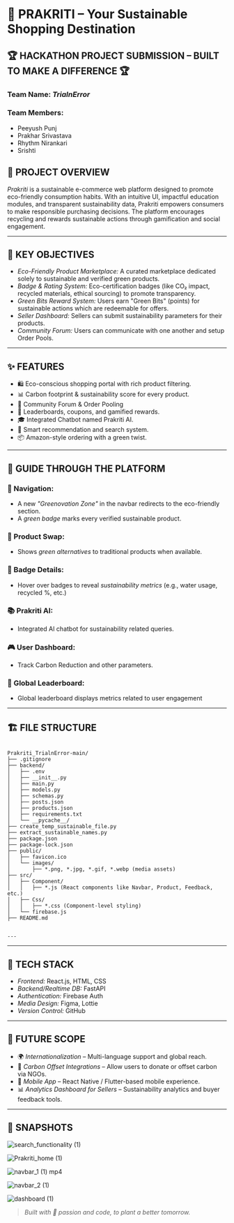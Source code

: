 # 🌿 PRAKRITI – Your Sustainable Shopping Destination

## 🏆 HACKATHON PROJECT SUBMISSION – BUILT TO MAKE A DIFFERENCE 🏆  
### Team Name: *TrialnError*
### Team Members:
- Peeyush Punj
- Prakhar Srivastava
- Rhythm Nirankari
- Srishti


## 🚀 PROJECT OVERVIEW

*Prakriti* is a sustainable e-commerce web platform designed to promote eco-friendly consumption habits. With an intuitive UI, impactful education modules, and transparent sustainability data, Prakriti empowers consumers to make responsible purchasing decisions. The platform encourages recycling and rewards sustainable actions through gamification and social engagement.

---

## 🎯 KEY OBJECTIVES

- *Eco-Friendly Product Marketplace:* A curated marketplace dedicated solely to sustainable and verified green products.
- *Badge & Rating System:* Eco-certification badges (like CO₂ impact, recycled materials, ethical sourcing) to promote transparency.
- *Green Bits Reward System:* Users earn "Green Bits" (points) for sustainable actions which are redeemable for offers.
- *Seller Dashboard:* Sellers can submit sustainability parameters for their products.
- *Community Forum:* Users can communicate with one another and setup Order Pools.

---

## ✨ FEATURES

- 🛍 Eco-conscious shopping portal with rich product filtering.
- 📊 Carbon footprint & sustainability score for every product.
- 💬 Community Forum & Order Pooling
- 🎁 Leaderboards, coupons, and gamified rewards.
- 🎓 Integrated Chatbot named Prakriti AI.
- 🔎 Smart recommendation and search system.
- 📦 Amazon-style ordering with a green twist.


---

## 🧠 GUIDE THROUGH THE PLATFORM

### 🧭 Navigation:
- A new *"Greenovation Zone"* in the navbar redirects to the eco-friendly section.
- A *green badge* marks every verified sustainable product.
  
### 🔄 Product Swap:
- Shows *green alternatives* to traditional products when available.

### 🧪 Badge Details:
- Hover over badges to reveal *sustainability metrics* (e.g., water usage, recycled %, etc.)

### 📚 Prakriti AI:
- Integrated AI chatbot for sustainability related queries.
  
### 🎮 User Dashboard:
- Track Carbon Reduction and other parameters.

### 🥇 Global Leaderboard:
- Global leaderboard displays metrics related to user engagement

---

## 🏗 FILE STRUCTURE
```

Prakriti_TrialnError-main/
├── .gitignore
├── backend/
│   ├── .env
│   ├── __init__.py
│   ├── main.py
│   ├── models.py
│   ├── schemas.py
│   ├── posts.json
│   ├── products.json
│   ├── requirements.txt
│   └── __pycache__/
├── create_temp_sustainable_file.py
├── extract_sustainable_names.py
├── package.json
├── package-lock.json
├── public/
│   ├── favicon.ico
│   └── images/
│       ├── *.png, *.jpg, *.gif, *.webp (media assets)
├── src/
│   ├── Component/
│   │   ├── *.js (React components like Navbar, Product, Feedback, etc.)
│   ├── Css/
│   │   ├── *.css (Component-level styling)
│   └── firebase.js
├── README.md


---

```
---

## 🧰 TECH STACK

- *Frontend:* React.js, HTML, CSS
- *Backend/Realtime DB:* FastAPI
- *Authentication:* Firebase Auth
- *Media Design:* Figma, Lottie
- *Version Control:* GitHub

---

## 🧩 FUTURE SCOPE

- 🌍 *Internationalization* – Multi-language support and global reach.
- 🔄 *Carbon Offset Integrations* – Allow users to donate or offset carbon via NGOs.
- 📱 *Mobile App* – React Native / Flutter-based mobile experience.
- 📊 *Analytics Dashboard for Sellers* – Sustainability analytics and buyer feedback tools.

---

## 📸 SNAPSHOTS


![search_functionality (1)](https://github.com/user-attachments/assets/1a31cab1-c347-419c-b9a0-055eeec67a8d)

![Prakriti_home (1)](https://github.com/user-attachments/assets/ec6be5bd-f1ba-4f78-8a53-496a1c385de0)

![navbar_1 (1) mp4](https://github.com/user-attachments/assets/ba358008-995e-4111-abbd-23fb9d7174d9)

![navbar_2 (1)](https://github.com/user-attachments/assets/eaae8f86-af42-4667-b9b9-e2c8353796c3)

![dashboard (1)](https://github.com/user-attachments/assets/20ffbcbc-44fd-401e-8d2d-b87e02fca81d)






> *Built with 🌱 passion and code, to plant a better tomorrow.*
